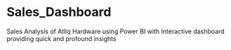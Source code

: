 # Sales_Dashboard
Sales Analysis of Atliq Hardware using Power BI with Interactive dashboard providing quick and profound insights
